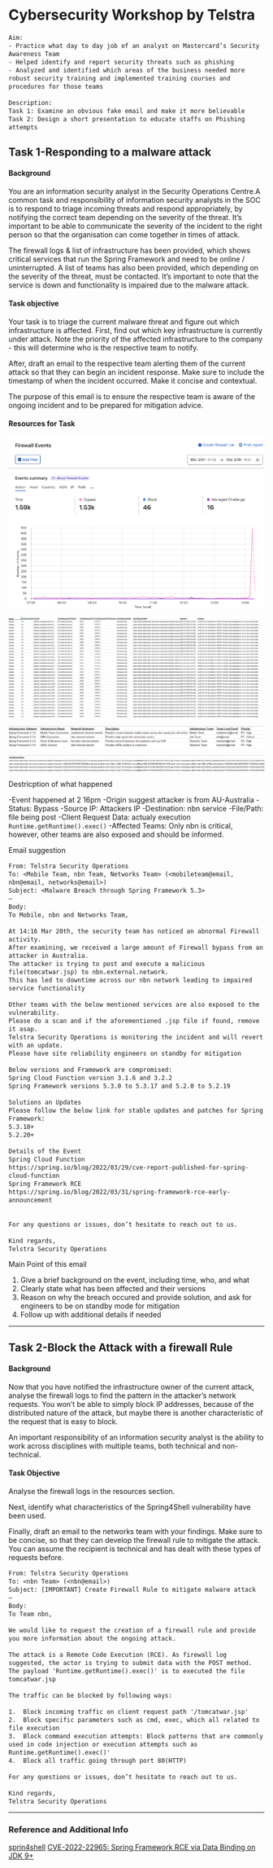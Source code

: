 # Cybersecurity Workshop by Telstra

```
Aim: 
- Practice what day to day job of an analyst on Mastercard’s Security Awareness Team
- Helped identify and report security threats such as phishing 
- Analyzed and identified which areas of the business needed more robust security training and implemented training courses and procedures for those teams

Description:
Task 1: Examine an obvious fake email and make it more believable 
Task 2: Design a short presentation to educate staffs on Phishing attempts
```

## Task 1-Responding to a malware attack

#### Background

You are an information security analyst in the Security Operations Centre.A common task and responsibility of information security
analysts in the SOC is to respond to triage incoming threats and respond appropriately, by notifying the correct team depending on
the severity of the threat. It’s important to be able to communicate the severity of the incident to the right person so that
the organisation can come together in times of attack.

The firewall logs & list of infrastructure has been provided, which shows critical services that run the Spring Framework and need
to be online / uninterrupted. A list of teams has also been provided, which depending on the severity of the threat, must be contacted.
It’s important to note that the service is down and functionality is impaired due to the malware attack.

#### Task objective

Your task is to triage the current malware threat and figure out which infrastructure is affected.
First, find out which key infrastructure is currently under attack. Note the priority of the affected
infrastructure to the company - this will determine who is the respective team to notify.

After, draft an email to the respective team alerting them of the current attack so that they can begin an incident response.
Make sure to include the timestamp of when the incident occurred. Make it concise and contextual.

The purpose of this email is to ensure the respective team is aware of the ongoing incident and to be prepared for mitigation advice.

#### Resources for Task

![Firewall Dashboard](Links/FirewallDashboard.png)

![Firewall Log](Links/FirewallLog.png)

![Affected Infrastructure](Links/AffectedInfrastructure.png)

![Actual Payload](Links/Payload.png)

Destricption of what happened

-Event happened at 2 16pm
-Origin suggest attacker is from AU-Australia
-Status: Bypass
-Source IP: Attackers IP
-Destination: nbn service
-File/Path: file being post
-Client Request Data: actualy execution `Runtime.getRuntime().exec()`
-Affected Teams: Only nbn is critical, however, other teams are also exposed and should be informed.

Email suggestion
```
From: Telstra Security Operations
To: <Mobile Team, nbn Team, Networks Team> (<mobileteam@email, nbn@email, networks@email>)
Subject: <Malware Breach through Spring Framework 5.3>
—
Body: 
To Mobile, nbn and Networks Team,

At 14:16 Mar 20th, the security team has noticed an abnormal Firewall activity.
After examining, we received a large amount of Firewall bypass from an attacker in Australia. 
The attacker is trying to post and execute a malicious file(tomcatwar.jsp) to nbn.external.network.
This has led to downtime across our nbn network leading to impaired service functionality

Other teams with the below mentioned services are also exposed to the vulnerability.
Please do a scan and if the aforementioned .jsp file if found, remove it asap.
Telstra Security Operations is monitoring the incident and will revert with an update.
Please have site reliability engineers on standby for mitigation

Below versions and Framework are compromised:
Spring Cloud Function version 3.1.6 and 3.2.2
Spring Framework versions 5.3.0 to 5.3.17 and 5.2.0 to 5.2.19

Solutions an Updates
Please follow the below link for stable updates and patches for Spring Framework:
5.3.18+
5.2.20+

Details of the Event
Spring Cloud Function 
https://spring.io/blog/2022/03/29/cve-report-published-for-spring-cloud-function
Spring Framework RCE
https://spring.io/blog/2022/03/31/spring-framework-rce-early-announcement


For any questions or issues, don’t hesitate to reach out to us.

Kind regards,
Telstra Security Operations

```
Main Point of this email
1. Give a brief background on the event, including time, who, and what
2. Clearly state what has been affected and their versions
3. Reason on why the breach occured and provide solution, and ask for engineers to be on standby mode for mitigation
4. Follow up with additional details if needed

---

## Task 2-Block the Attack with a firewall Rule

#### Background

Now that you have notified the infrastructure owner of the current attack, analyse the firewall logs to find the pattern in the attacker’s network requests. You won’t be able to simply block IP addresses, because of the distributed nature of the attack, but maybe there is another characteristic of the request that is easy to block.

An important responsibility of an information security analyst is the ability to work across disciplines with multiple teams, both technical and non-technical.

#### Task Objective
Analyse the firewall logs in the resources section.

Next, identify what characteristics of the Spring4Shell vulnerability have been used.

Finally, draft an email to the networks team with your findings. Make sure to be concise, so that they can develop the firewall rule to mitigate the attack. You can assume the recipient is technical and has dealt with these types of requests before.

```
From: Telstra Security Operations
To: <nbn Team> (<nbn@email>)
Subject: [IMPORTANT] Create Firewall Rule to mitigate malware attack
—
Body: 
To Team nbn, 

We would like to request the creation of a firewall rule and provide you more information about the ongoing attack.

The attack is a Remote Code Execution (RCE). As firewall log suggested, the actor is trying to submit data with the POST method. The payload 'Runtime.getRuntime().exec()' is to executed the file tomcatwar.jsp

The traffic can be blocked by following ways:

1.  Block incoming traffic on client request path '/tomcatwar.jsp'
2.  Block specific parameters such as cmd, exec, which all related to file execution
3.  Block command execution attempts: Block patterns that are commonly used in code injection or execution attempts such as Runtime.getRuntime().exec()'
4.  Block all traffic going through port 80(HTTP)

For any questions or issues, don’t hesitate to reach out to us.

Kind regards,
Telstra Security Operations

```
---
### Reference and Additional Info
[sprin4shell](https://www.cisa.gov/news-events/alerts/2022/04/01/spring-releases-security-updates-addressing-spring4shell-and-spring)
[CVE-2022-22965: Spring Framework RCE via Data Binding on JDK 9+](https://spring.io/security/cve-2022-22965)
